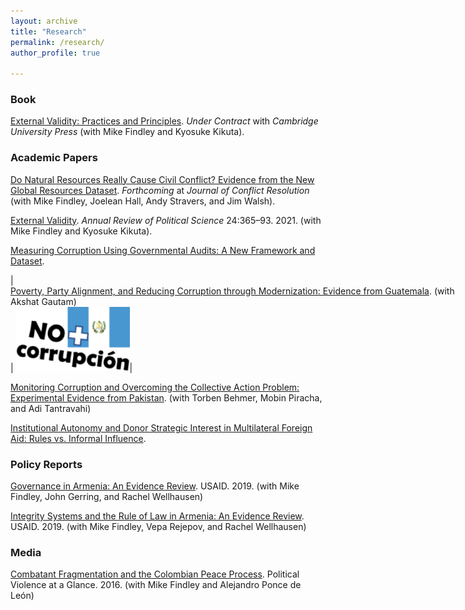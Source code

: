 ```yaml
---
layout: archive
title: "Research"
permalink: /research/
author_profile: true
  
---
```


<style>
td, th {
   border: none!important;
}
</style>

### Book

[External Validity: Practices and Principles](/research/external-validity-book). *Under Contract* with *Cambridge University Press* (with Mike Findley and Kyosuke Kikuta).

### Academic Papers

[Do Natural Resources Really Cause Civil Conflict? Evidence from the New Global Resources Dataset](/research/natural-resources-conflict). *Forthcoming* at *Journal of Conflict Resolution* (with Mike Findley, Joelean Hall, Andy Stravers, and Jim Walsh). 

[External Validity](/research/external-validity-arps). *Annual Review of Political Science* 24:365–93. 2021. (with Mike Findley and Kyosuke Kikuta).

[Measuring Corruption Using Governmental Audits: A New Framework and Dataset](/research/audit-measurement). 

| <span style="display: inline-block; width:750px">[Poverty, Party Alignment, and Reducing Corruption through Modernization: Evidence from Guatemala](/research/poverty-alignment-corruption2). (with Akshat Gautam)</span> | <span style="display: inline-block; width:182px">![](/images/nomas_guate.png)</span>|

[Monitoring Corruption and Overcoming the Collective Action Problem: Experimental Evidence from Pakistan](/research/monitoring-corruption-collective-action-problem). (with Torben Behmer, Mobin Piracha, and Adi Tantravahi) 

[Institutional Autonomy and Donor Strategic Interest in Multilateral Foreign Aid: Rules vs. Informal Influence](/research/aid-strategic).

### Policy Reports 

[Governance in Armenia: An Evidence Review](https://pdf.usaid.gov/pdf_docs/PA00TNMG.pdf). USAID. 2019. (with Mike Findley, John Gerring, and Rachel Wellhausen)

[Integrity Systems and the Rule of Law in Armenia: An Evidence Review](https://pdf.usaid.gov/pdf_docs/PA00TNMJ.pdf). USAID. 2019. (with Mike Findley, Vepa Rejepov, and Rachel Wellhausen)

### Media

[Combatant Fragmentation and the Colombian Peace Process](https://politicalviolenceataglance.org/2016/05/09/spoiler-alert-combatant-fragmentation-and-the-colombian-peace-process/). Political Violence at a Glance. 2016. (with Mike Findley and Alejandro Ponce de León)
